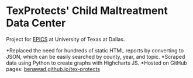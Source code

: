 # TexProtects' Child Maltreatment Data Center

Project for [EPICS](https://www.utdallas.edu/utdesign/epics/) at University of Texas at Dallas.

*Replaced the need for hundreds of static HTML reports by converting to JSON, which can be easily searched by county, year, and topic.
*Scraped data using Python to create graphs with Highcharts JS.
*Hosted on GitHub pages: [benawad.github.io/tex-protects](benawad.github.io/tex-protects)
